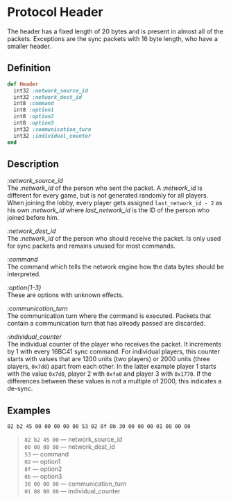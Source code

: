# Protocol Header

The header has a fixed length of 20 bytes and is present in almost all of the packets. Exceptions are the sync packets with 16 byte length, who have a smaller header.

## Definition

```ruby
def Header
  int32 :network_source_id
  int32 :network_dest_id
  int8 :command
  int8 :option1
  int8 :option2
  int8 :option3
  int32 :communication_turn
  int32 :individual_counter
end
```

## Description

*:network_source_id*<br/>
The *:network_id* of the person who sent the packet. A *:network_id* is different for every game, but is not generated randomly for all players. When joining the lobby, every player gets assigned `last_network_id - 2` as his own *:network_id* where *last_network_id* is the ID of the person who joined before him.

*:network_dest_id*<br/>
The *:network_id* of the person who should receive the packet. Is only used for sync packets and remains unused for most commands.

*:command*<br/>
The command which tells the network engine how the data bytes should be interpreted.

*:option{1-3}*<br/>
These are options with unknown effects.

*:communication_turn*<br/>
The communication turn where the command is executed. Packets that contain a communication turn that has already passed are discarded.

*:individual_counter*<br/>
The individual counter of the player who receives the packet. It increments by 1 with every 16BC41 sync command. For individual players, this counter starts with values that are 1200 units (two players) or 2000 units (three players, `0x7d0`) apart from each other. In the latter example player 1 starts with the value `0x7d0`, player 2 with `0xfa0` and player 3 with `0x1770`. If the differences between these values is not a multiple of 2000, this indicates a de-sync.

## Examples

`82 b2 45 00 00 00 00 00 53 02 8f 0b 30 00 00 00 01 08 00 00`

>`82 b2 45 00` &mdash; network_source_id<br/>
>`00 00 00 00` &mdash; network_dest_id<br/>
>`53` &mdash; command<br/>
>`02` &mdash; option1<br/>
>`8f` &mdash; option2<br/>
>`0b` &mdash; option3<br/>
>`30 00 00 00` &mdash; communication_turn<br/>
>`01 08 00 00` &mdash; individual_counter
